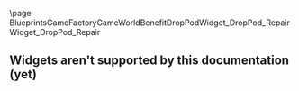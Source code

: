 \page BlueprintsGameFactoryGameWorldBenefitDropPodWidget_DropPod_Repair Widget_DropPod_Repair
## Widgets aren't supported by this documentation (yet)
